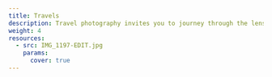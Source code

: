 ```yaml
---
title: Travels
description: Travel photography invites you to journey through the lens, exploring the wonders of the world one frame at a time. This category captures the essence of adventure — from breathtaking landscapes and iconic landmarks to the unique cultures and everyday moments that make each destination unforgettable.
weight: 4
resources:
  - src: IMG_1197-EDIT.jpg
    params:
      cover: true
---
```


